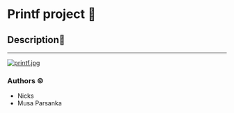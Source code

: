 # Printf project :space_invader:

## Description:page_facing_up:

------------

[![printf.jpg](https://i.postimg.cc/QtBH3tmV/printf.jpg)](https://postimg.cc/S2hyLmwp)


### Authors &copy;

- Nicks
- Musa Parsanka

